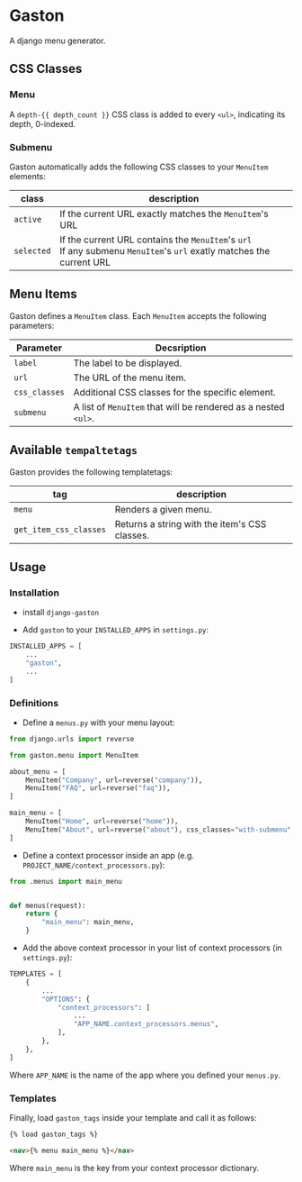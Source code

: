 # Gaston

A django menu generator.

## CSS Classes

### Menu

A `depth-{{ depth_count }}` CSS class is added to every `<ul>`, indicating its depth, 0-indexed.
### Submenu

Gaston automatically adds the following CSS classes to your `MenuItem` elements:

class|description
-|-
`active`|If the current URL exactly matches the `MenuItem`'s URL
`selected`|If the current URL contains the `MenuItem`'s `url`<br />If any submenu `MenuItem`'s `url` exatly matches the current URL

## Menu Items

Gaston defines a `MenuItem` class. Each `MenuItem` accepts the following parameters:

Parameter|Decsription
-|-
`label`|The label to be displayed.
`url`|The URL of the menu item.
`css_classes`|Additional CSS classes for the specific element.
`submenu`|A list of `MenuItem` that will be rendered as a nested `<ul>`.

## Available `tempaltetags`

Gaston provides the following templatetags:

tag|description
-|-
`menu`|Renders a given menu.
`get_item_css_classes`|Returns a string with the item's CSS classes.

## Usage

### Installation

- install `django-gaston`

- Add `gaston` to your `INSTALLED_APPS` in `settings.py`:

```py
INSTALLED_APPS = [
    ...
    "gaston",
    ...
]
```

### Definitions

- Define a `menus.py` with your menu layout:

```py
from django.urls import reverse

from gaston.menu import MenuItem

about_menu = [
    MenuItem("Company", url=reverse("company")),
    MenuItem("FAQ", url=reverse("faq")),
]

main_menu = [
    MenuItem("Home", url=reverse("home")),
    MenuItem("About", url=reverse("about"), css_classes="with-submenu", submenu=about_menu),
]
```

- Define a context processor inside an app (e.g. `PROJECT_NAME/context_processors.py`):

```py
from .menus import main_menu


def menus(request):
    return {
        "main_menu": main_menu,
    }
```

- Add the above context processor in your list of context processors (in `settings.py`):
```py
TEMPLATES = [
    {
        ...
        "OPTIONS": {
            "context_processors": [
                ...
                "APP_NAME.context_processors.menus",
            ],
        },
    },
]
```

Where `APP_NAME` is the name of the app where you defined your `menus.py`.

### Templates

Finally, load `gaston_tags` inside your template and call it as follows:

```html
{% load gaston_tags %}

<nav>{% menu main_menu %}</nav>
```

Where `main_menu` is the key from your context processor dictionary.
